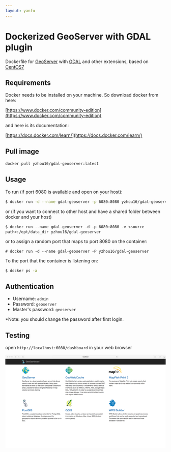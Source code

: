 ```yaml
---
layout: yanfu
---
```


# [](header-1)Dockerized GeoServer with GDAL plugin

Dockerfile for [GeoServer](https://geoserver.org/) with [GDAL](https://gdal.org/) and other extensions, based on [CentOS7](https://www.centos.org/)

## [](header-2)Requirements

Docker needs to be installed on your machine. So download docker from here:  

[https://www.docker.com/community-edition](https://www.docker.com/community-edition) 

and here is its documentation:  

[https://docs.docker.com/learn/](https://docs.docker.com/learn/)

## [](header-2)Pull image

```bash
docker pull yzhou16/gdal-geoserver:latest
```

## [](header-2)Usage

To run (if port 6080 is available and open on your host):

```bash
$ docker run -d --name gdal-geoserver -p 6080:8080 yzhou16/gdal-geoserver
```
or (if you want to connect to other host and have a shared folder between docker and your host)

```
$ docker run --name gdal-geoserver -d -p 6080:8080 -v <source path>:/opt/data_dir yzhou16/gdal-geoserver
```

or to assign a random port that maps to port 8080 on the container:

```
# docker run -d --name gdal-geoserver -P yzhou16/gdal-geoserver
```

To the port that the container is listening on:

```bash
$ docker ps -a
```

## [](header-2)Authentication

* Username: `admin`
* Password: `geoserver`
* Master's password: `geoserver`

*Note: you should change the password after first login.

## [](header-2)Testing
open `http://localhost:6080/dashboard` in your web browser  

![](../images/geoserver0.png)

